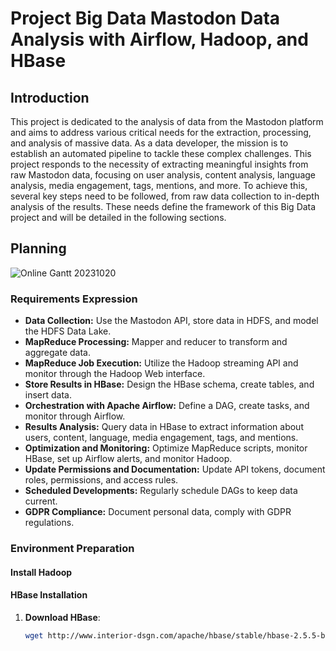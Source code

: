 # Project Big Data Mastodon Data Analysis with Airflow, Hadoop, and HBase

## Introduction

This project is dedicated to the analysis of data from the Mastodon platform and aims to address various critical needs for the extraction, processing, and analysis of massive data. As a data developer, the mission is to establish an automated pipeline to tackle these complex challenges. This project responds to the necessity of extracting meaningful insights from raw Mastodon data, focusing on user analysis, content analysis, language analysis, media engagement, tags, mentions, and more. To achieve this, several key steps need to be followed, from raw data collection to in-depth analysis of the results. These needs define the framework of this Big Data project and will be detailed in the following sections.

## Planning
![Online Gantt 20231020](https://github.com/aminelfaquiri/Project_Big_Data_Mastadon_data_analysis_Airflow_Hadoop_Hbase/assets/81482544/0f3d9de1-dc38-49a0-9e1d-2ed595eba474)

### Requirements Expression

- **Data Collection:** Use the Mastodon API, store data in HDFS, and model the HDFS Data Lake.
- **MapReduce Processing:** Mapper and reducer to transform and aggregate data.
- **MapReduce Job Execution:** Utilize the Hadoop streaming API and monitor through the Hadoop Web interface.
- **Store Results in HBase:** Design the HBase schema, create tables, and insert data.
- **Orchestration with Apache Airflow:** Define a DAG, create tasks, and monitor through Airflow.
- **Results Analysis:** Query data in HBase to extract information about users, content, language, media engagement, tags, and mentions.
- **Optimization and Monitoring:** Optimize MapReduce scripts, monitor HBase, set up Airflow alerts, and monitor Hadoop.
- **Update Permissions and Documentation:** Update API tokens, document roles, permissions, and access rules.
- **Scheduled Developments:** Regularly schedule DAGs to keep data current.
- **GDPR Compliance:** Document personal data, comply with GDPR regulations.

### Environment Preparation

#### Install Hadoop

#### HBase Installation

1. **Download HBase**:

   ```bash
   wget http://www.interior-dsgn.com/apache/hbase/stable/hbase-2.5.5-bin.tar.gz

   
